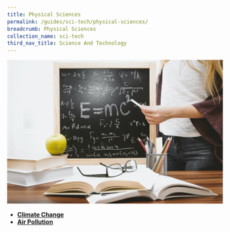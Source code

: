```yaml
---
title: Physical Sciences
permalink: /guides/sci-tech/physical-sciences/
breadcrumb: Physical Sciences
collection_name: sci-tech
third_nav_title: Science And Technology
---
```


<img src="/images/category/physical-science.jpg" alt="physical science banner" style="width:800px;" />

- [**Climate Change**](/guides/science-technology/physical-sciences/climate-change)
- [**Air Pollution**](/guides/sci-tech/physical-sciences/air-pollution)